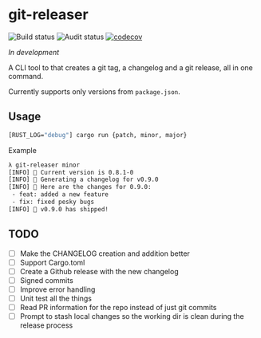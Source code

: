 # git-releaser

![Build status](https://github.com/egilsster/git-releaser/workflows/build/badge.svg?branch=main)
![Audit status](https://github.com/egilsster/git-releaser/workflows/audit/badge.svg?branch=main)
[![codecov](https://codecov.io/gh/egilsster/git-releaser/branch/main/graph/badge.svg?token=HDVQ70Y2KZ)](https://codecov.io/gh/egilsster/git-releaser)

*In development*

A CLI tool to that creates a git tag, a changelog and a git release, all in one command.

Currently supports only versions from `package.json`.

## Usage

```sh
[RUST_LOG="debug"] cargo run {patch, minor, major}
```

Example

```sh
λ git-releaser minor
[INFO] 📝 Current version is 0.8.1-0
[INFO] 📎 Generating a changelog for v0.9.0
[INFO] 📖 Here are the changes for 0.9.0:
 - feat: added a new feature
 - fix: fixed pesky bugs
[INFO] 🚀 v0.9.0 has shipped!
```

## TODO

- [ ] Make the CHANGELOG creation and addition better
- [ ] Support Cargo.toml
- [ ] Create a Github release with the new changelog
- [ ] Signed commits
- [ ] Improve error handling
- [ ] Unit test all the things
- [ ] Read PR information for the repo instead of just git commits
- [ ] Prompt to stash local changes so the working dir is clean during the release process
